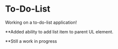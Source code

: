 # To-Do-List
Working on a to-do-list application!

**Added ability to add list item to parent UL element. 


**Still a work in progress
